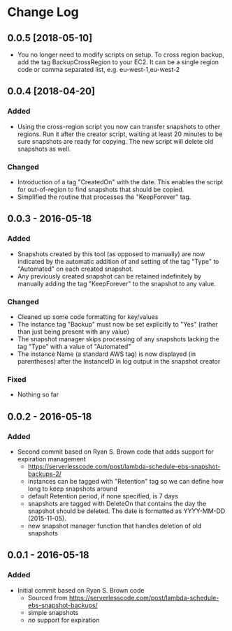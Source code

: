# Change Log

## 0.0.5 [2018-05-10]
- You no longer need to modify scripts on setup. To cross region backup, add the tag BackupCrossRegion to your EC2. It can be a single region code or comma separated list, e.g. eu-west-1,eu-west-2 

## 0.0.4 [2018-04-20]
### Added
- Using the cross-region script you now can transfer snapshots to other regions. Run it after the creator script, 
waiting at least 20 minutes to be sure snapshots are ready for copying. The new script will delete old snapshots as well.

### Changed
- Introduction of a tag "CreatedOn" with the date. This enables the script for out-of-region to find
snapshots that should be copied.
- Simplified the routine that processes the "KeepForever" tag. 

## 0.0.3 - 2016-05-18
### Added
- Snapshots created by this tool (as opposed to manually) are now indicated
  by the automatic addition of and setting of the tag "Type" to "Automated"
  on each created snapshot.
- Any previously created snapshot can be retained indefinitely by manually 
  adding the tag "KeepForever" to the snapshot to any value.

### Changed
- Cleaned up some code formatting for key/values
- The instance tag "Backup" must now be set explicitly to "Yes" (rather than just being present with any value)
- The snapshot manager skips processing of any snapshots lacking the tag 
  "Type" with a value of "Automated"  
- The instance Name (a standard AWS tag) is now displayed (in parentheses)
  after the InstanceID in log output in the snapshot creator

### Fixed
- Nothing so far

## 0.0.2 - 2016-05-18

### Added
- Second commit based on Ryan S. Brown code that adds support for expiration management
	- https://serverlesscode.com/post/lambda-schedule-ebs-snapshot-backups-2/
	- instances can be tagged with "Retention" tag so we can define how long to keep snapshots around
	- default Retention period, if none specified, is 7 days
	- snapshots are tagged with DeleteOn that contains the day the snapshot should be deleted. 
	  The date is formatted as YYYY-MM-DD (2015-11-05).
	- new snapshot manager function that handles deletion of old snapshots

## 0.0.1 - 2016-05-18

### Added
- Initial commit based on Ryan S. Brown code
	- Sourced from https://serverlesscode.com/post/lambda-schedule-ebs-snapshot-backups/
	- simple snapshots
	- *no* support for expiration
